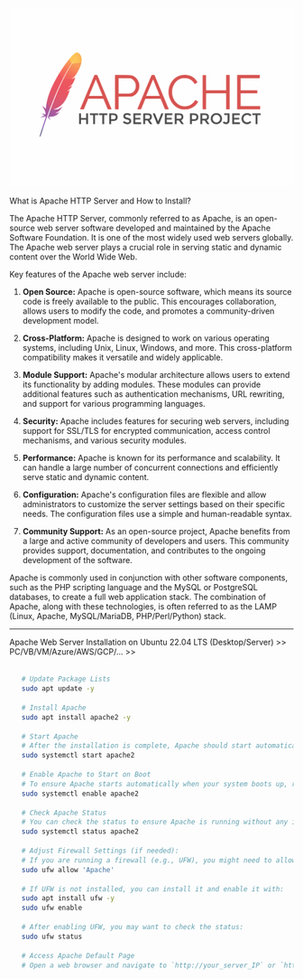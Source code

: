 ![Alt text](image.png)


What is Apache HTTP Server and How to Install?

The Apache HTTP Server, commonly referred to as Apache, is an open-source web server software developed and maintained by the Apache Software Foundation. It is one of the most widely used web servers globally. The Apache web server plays a crucial role in serving static and dynamic content over the World Wide Web.

Key features of the Apache web server include:

1. **Open Source:** Apache is open-source software, which means its source code is freely available to the public. This encourages collaboration, allows users to modify the code, and promotes a community-driven development model.

2. **Cross-Platform:** Apache is designed to work on various operating systems, including Unix, Linux, Windows, and more. This cross-platform compatibility makes it versatile and widely applicable.

3. **Module Support:** Apache's modular architecture allows users to extend its functionality by adding modules. These modules can provide additional features such as authentication mechanisms, URL rewriting, and support for various programming languages.

4. **Security:** Apache includes features for securing web servers, including support for SSL/TLS for encrypted communication, access control mechanisms, and various security modules.

5. **Performance:** Apache is known for its performance and scalability. It can handle a large number of concurrent connections and efficiently serve static and dynamic content.

6. **Configuration:** Apache's configuration files are flexible and allow administrators to customize the server settings based on their specific needs. The configuration files use a simple and human-readable syntax.

7. **Community Support:** As an open-source project, Apache benefits from a large and active community of developers and users. This community provides support, documentation, and contributes to the ongoing development of the software.

Apache is commonly used in conjunction with other software components, such as the PHP scripting language and the MySQL or PostgreSQL databases, to create a full web application stack. The combination of Apache, along with these technologies, is often referred to as the LAMP (Linux, Apache, MySQL/MariaDB, PHP/Perl/Python) stack.


**********
Apache Web Server Installation on Ubuntu 22.04 LTS (Desktop/Server) >> PC/VB/VM/Azure/AWS/GCP/... >>

```bash
   
   # Update Package Lists
   sudo apt update -y
   
   # Install Apache
   sudo apt install apache2 -y

   # Start Apache
   # After the installation is complete, Apache should start automatically. If it doesn't, you can start it manually with:
   sudo systemctl start apache2
   
   # Enable Apache to Start on Boot
   # To ensure Apache starts automatically when your system boots up, run:
   sudo systemctl enable apache2

   # Check Apache Status
   # You can check the status to ensure Apache is running without any issues:
   sudo systemctl status apache2
   
   # Adjust Firewall Settings (if needed):
   # If you are running a firewall (e.g., UFW), you might need to allow traffic to the Apache service. You can enable the default Apache profile for UFW:
   sudo ufw allow 'Apache'
   
   # If UFW is not installed, you can install it and enable it with:
   sudo apt install ufw -y
   sudo ufw enable
   
   # After enabling UFW, you may want to check the status:
   sudo ufw status
   
   # Access Apache Default Page
   # Open a web browser and navigate to `http://your_server_IP` or `http://localhost`. You should see the default Apache welcome page, indicating that Apache is successfully installed.

```

